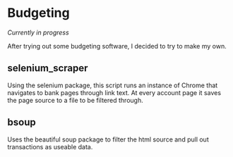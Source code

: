 # Budgeting
_Currently in progress_

After trying out some budgeting software, I decided to try to make my own. 

## selenium_scraper
Using the selenium package, this script runs an instance of Chrome that navigates to bank pages through link text. At every account page it saves the page source to a file to be filtered through.

## bsoup
Uses the beautiful soup package to filter the html source and pull out transactions as useable data.
